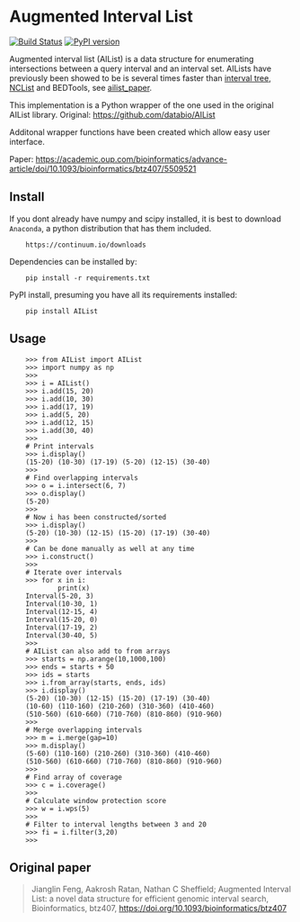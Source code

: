 # Augmented Interval List

[![Build Status](https://travis-ci.org/kylessmith/AIList.svg?branch=master)](https://travis-ci.org/kylessmith/AIList) [![PyPI version](https://badge.fury.io/py/AIList.svg)](https://badge.fury.io/py/AIList)

Augmented interval list (AIList) is a data structure for enumerating intersections 
between a query interval and an interval set. AILists have previously been showed 
to be is several times faster than [interval tree][ITree], [NCList][NCList] 
and BEDTools, see [ailist_paper][ailist_paper].

This implementation is a Python wrapper of the one used in the original AIList library.
Original: https://github.com/databio/AIList

Additonal wrapper functions have been created which allow easy user interface.

Paper: https://academic.oup.com/bioinformatics/advance-article/doi/10.1093/bioinformatics/btz407/5509521

## Install

If you dont already have numpy and scipy installed, it is best to download
`Anaconda`, a python distribution that has them included.  
```
    https://continuum.io/downloads
```

Dependencies can be installed by:

```
    pip install -r requirements.txt
```

PyPI install, presuming you have all its requirements installed:
```
    pip install AIList
```

## Usage

```
	>>> from AIList import AIList
	>>> import numpy as np
	>>>
	>>> i = AIList()
	>>> i.add(15, 20)
	>>> i.add(10, 30)
	>>> i.add(17, 19)
	>>> i.add(5, 20)
	>>> i.add(12, 15)
	>>> i.add(30, 40)
	>>>
	# Print intervals
	>>> i.display()
	(15-20) (10-30) (17-19) (5-20) (12-15) (30-40)
	>>>
	# Find overlapping intervals
	>>> o = i.intersect(6, 7)
	>>> o.display()
	(5-20)
	>>>
	# Now i has been constructed/sorted
	>>> i.display()
	(5-20) (10-30) (12-15) (15-20) (17-19) (30-40)
	>>>
	# Can be done manually as well at any time
	>>> i.construct()
	>>>
	# Iterate over intervals
	>>> for x in i:
			print(x)
	Interval(5-20, 3)
	Interval(10-30, 1)
	Interval(12-15, 4)
	Interval(15-20, 0)
	Interval(17-19, 2)
	Interval(30-40, 5)
	>>>
	# AIList can also add to from arrays
	>>> starts = np.arange(10,1000,100)
	>>> ends = starts + 50
	>>> ids = starts
	>>> i.from_array(starts, ends, ids)
	>>> i.display()
	(5-20) (10-30) (12-15) (15-20) (17-19) (30-40) 
	(10-60) (110-160) (210-260) (310-360) (410-460) 
	(510-560) (610-660) (710-760) (810-860) (910-960)
	>>>
	# Merge overlapping intervals
	>>> m = i.merge(gap=10)
	>>> m.display()
	(5-60) (110-160) (210-260) (310-360) (410-460) 
	(510-560) (610-660) (710-760) (810-860) (910-960)
	>>>
	# Find array of coverage
	>>> c = i.coverage()
	>>>
	# Calculate window protection score
	>>> w = i.wps(5)
	>>>
	# Filter to interval lengths between 3 and 20
	>>> fi = i.filter(3,20)
	>>>

```


## Original paper

> Jianglin Feng,  Aakrosh Ratan,  Nathan C Sheffield; Augmented Interval List: a novel data structure for efficient genomic interval search, Bioinformatics, btz407, https://doi.org/10.1093/bioinformatics/btz407


[ailist_doc]: http://ailist.databio.org 
[ailist_paper]: https://www.biorxiv.org/content/10.1101/593657v1
[LITree]: https://github.com/lh3/cgranges
[NCList]: https://github.com/hunt-genes/ncls
[ITree]: https://en.wikipedia.org/wiki/Interval_tree

